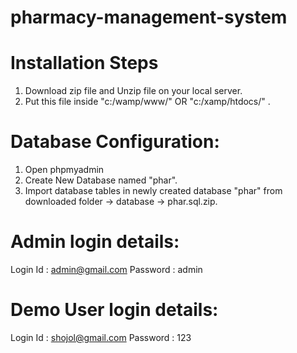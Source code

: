 # pharmacy-management-system
Installation Steps
================

1. Download zip file and Unzip file on your local server.
2. Put this file inside "c:/wamp/www/"  OR "c:/xamp/htdocs/" .

Database Configuration:
==================

1. Open phpmyadmin
2. Create New Database named "phar".
3. Import database tables in newly created database "phar" from downloaded folder -> database -> phar.sql.zip.


Admin login details:
====================
Login Id : admin@gmail.com
Password : admin

Demo User login details:
========================
Login Id : shojol@gmail.com
Password : 123
